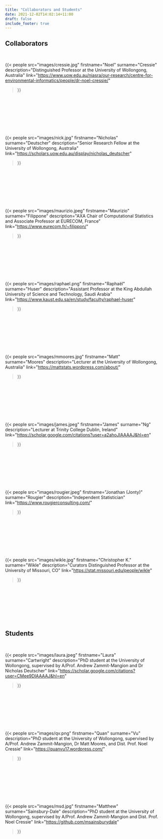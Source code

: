 ```yaml
---
title: "Collaborators and Students"
date: 2021-12-02T14:02:14+11:00
draft: false
include_footer: true
---
```


## Collaborators

  &nbsp;

{{< people
  src="images/cressie.jpg"
  firstname="Noel"
  surname="Cressie"
  description="Distinguished Professor at the University of Wollongong, Australia"
  link="https://www.uow.edu.au/niasra/our-research/centre-for-environmental-informatics/people/dr-noel-cressie/"
  >}}


  &nbsp;

  &nbsp;

  &nbsp;

  &nbsp;


{{< people
  src="images/nick.jpg"
  firstname="Nicholas"
  surname="Deutscher"
  description="Senior Research Fellow at the University of Wollongong, Australia"
  link="https://scholars.uow.edu.au/display/nicholas_deutscher"
  >}}


  &nbsp;

  &nbsp;

  &nbsp;

  &nbsp;


{{< people
  src="images/maurizio.jpeg"
  firstname="Maurizio"
  surname="Filippone"
  description="AXA Chair of Computational Statistics and Associate Professor at EURECOM, France"
  link="https://www.eurecom.fr/~filippon/"
  >}}


  &nbsp;

  &nbsp;

  &nbsp;

  &nbsp;

{{< people
  src="images/raphael.png"
  firstname="Raphaël"
  surname="Huser"
  description="Assistant Professor at the King Abdullah University of Science and Technology, Saudi Arabia"
  link="https://www.kaust.edu.sa/en/study/faculty/raphael-huser"
  >}}

  &nbsp;

  &nbsp;

  &nbsp;

  &nbsp;



{{< people
  src="images/mmoores.jpg"
  firstname="Matt"
  surname="Moores"
  description="Lecturer at the University of Wollongong, Australia"
  link="https://mattstats.wordpress.com/about/"
  >}}

  &nbsp;

  &nbsp;

  &nbsp;

  &nbsp;


{{< people
  src="images/james.jpeg"
  firstname="James"
  surname="Ng"
  description="Lecturer at Trinity College Dublin, Ireland"
  link="https://scholar.google.com/citations?user=a2ahoJIAAAAJ&hl=en"
  >}}

  &nbsp;

  &nbsp;

  &nbsp;

  &nbsp;

{{< people
  src="images/rougier.jpeg"
  firstname="Jonathan (Jonty)"
  surname="Rougier"
  description="Independent Statistician"
  link="https://www.rougierconsulting.com/"
  >}}


  &nbsp;

  &nbsp;

  &nbsp;

  &nbsp;


{{< people
  src="images/wikle.jpg"
  firstname="Christopher K."
  surname="Wikle"
  description="Curators Distinguished Professor at the University of Missouri, CO"
  link="https://stat.missouri.edu/people/wikle"
  >}}

  &nbsp;

  &nbsp;

  &nbsp;

  &nbsp;



## Students

  &nbsp;

{{< people
  src="images/laura.jpeg"
  firstname="Laura"
  surname="Cartwright"
  description="PhD student at the University of Wollongong, supervised by A/Prof. Andrew Zammit-Mangion and Dr Nicholas Deutscher"
  link="https://scholar.google.com/citations?user=CMee9DIAAAAJ&hl=en"
  >}}

&nbsp;

&nbsp;

&nbsp;

&nbsp;


{{< people
  src="images/qv.png"
  firstname="Quan"
  surname="Vu"
  description="PhD student at the University of Wollongong, supervised by A/Prof. Andrew Zammit-Mangion, Dr Matt Moores, and Dist. Prof. Noel Cressie"
  link="https://quanvu17.wordpress.com/"
  >}}


&nbsp;

&nbsp;

&nbsp;

&nbsp;

{{< people
  src="images/msd.jpg"
  firstname="Matthew"
  surname="Sainsbury-Dale"
  description="PhD student at the University of Wollongong, supervised by A/Prof. Andrew Zammit-Mangion and Dist. Prof. Noel Cressie"
  link="https://github.com/msainsburydale"
  >}}
